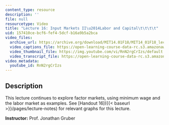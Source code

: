 ```yaml
---
content_type: resource
description: ''
file: null
resourcetype: Video
title: "Lecture 16: Input Markets II\u2014Labor and Capital\t\t\t\t"
uid: 157410ce-bcf6-fef4-5dcf-b16a9b5a2bca
video_files:
  archive_url: https://archive.org/download/MIT14.01F18/MIT14_01F18_lec16_300k.mp4
  video_captions_file: https://open-learning-course-data-rc.s3.amazonaws.com/14-01-principles-of-microeconomics-fall-2018/75deccd298f957a7bf8557c8593c625a_RnN2rgCrIzs.vtt
  video_thumbnail_file: https://img.youtube.com/vi/RnN2rgCrIzs/default.jpg
  video_transcript_file: https://open-learning-course-data-rc.s3.amazonaws.com/14-01-principles-of-microeconomics-fall-2018/3227bf5738a1d870cea62ce072672b95_RnN2rgCrIzs.pdf
video_metadata:
  youtube_id: RnN2rgCrIzs
---
```


Description
-----------

This lecture continues to explore factor markets, using minimum wage and the labor market as examples. See [Handout 16]({{< baseurl >}}/pages/lecture-notes) for relevant graphs for this lecture.  

**Instructor:** Prof. Jonathan Gruber